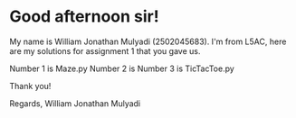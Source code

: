 # Good afternoon sir!

My name is William Jonathan Mulyadi (2502045683). I'm from L5AC, here are my solutions for assignment 1 that you gave us.


Number 1 is Maze.py
Number 2 is
Number 3 is TicTacToe.py

Thank you!

Regards, 
William Jonathan Mulyadi
